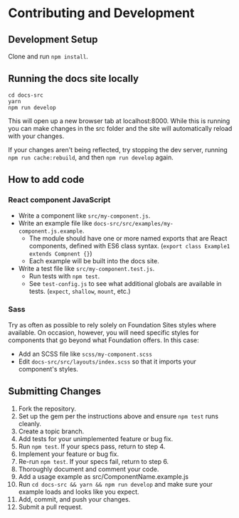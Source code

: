 # Contributing and Development

## Development Setup

Clone and run `npm install`.

## Running the docs site locally

```
cd docs-src
yarn
npm run develop
```

This will open up a new browser tab at localhost:8000.
While this is running you can make changes in the src folder and the site will automatically reload with your changes.

If your changes aren't being reflected, try stopping the dev server, running
`npm run cache:rebuild`, and then `npm run develop` again.

## How to add code

### React component JavaScript

* Write a component like `src/my-component.js`.
* Write an example file like `docs-src/src/examples/my-component.js.example`.
  * The module should have one or more named exports that are React components, defined with ES6 class syntax. (`export class Example1 extends Compnent {}`)
  * Each example will be built into the docs site.
* Write a test file like `src/my-component.test.js`.
  * Run tests with `npm test`.
  * See `test-config.js` to see what additional globals are available in tests. (`expect`, `shallow`, `mount`, etc.)

### Sass

Try as often as possible to rely solely on Foundation Sites styles where available.
On occasion, however, you will need specific styles for components that go beyond what Foundation offers.
In this case:

* Add an SCSS file like `scss/my-component.scss`
* Edit `docs-src/src/layouts/index.scss` so that it imports your component's styles.

## Submitting Changes

1. Fork the repository.
2. Set up the gem per the instructions above and ensure `npm test`
   runs cleanly.
3. Create a topic branch.
4. Add tests for your unimplemented feature or bug fix.
5. Run `npm test`. If your specs pass, return to step 4.
6. Implement your feature or bug fix.
7. Re-run `npm test`. If your specs fail, return to step 6.
8. Thoroughly document and comment your code.
9. Add a usage example as src/ComponentName.example.js
10. Run `cd docs-src && yarn && npm run develop` and make sure your example loads and looks like you expect.
11. Add, commit, and push your changes.
12. Submit a pull request.
